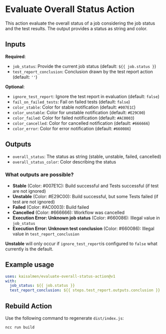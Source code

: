 # Evaluate Overall Status Action

This action evaluate the overall status of a job considering the job status and the test results. The output provides a status as string and color.

## Inputs

**Required**:

* `job_status`: Provide the current job status (default: `${{ job.status }`)
* `test_report_conclusion`: Conclusion drawn by the test report action (default: `''`)

**Optional**:

* `ignore_test_report`: Ignore the test report in evaluation (default: `false`)
* `fail_on_failed_tests`: Fail on failed tests (default: `false`)
* `color_stable`: Color for stable notification (default: `#007E1C`)
* `color_unstable`: Color for unstable notification (default: `#E29C00`)
* `color_failed`: Color for failed notification (default: `#AC0003`)
* `color_cancelled`: Color for cancelled notification (default: `#666666`)
* `color_error`: Color for error notification (default: `#660086`)

## Outputs

* `overall_status`: The status as string (stable, unstable, failed, cancelled)
* `overall_status_color`: Color describing the status

### What outputs are possible?

* **Stable** (Color: #007E1C): Build successful and Tests successful (if test are not ignored)
* **Unstable** (Color: #E29C00): Build successful, but some Tests failed (if test are not ignored)
* **Failed** (Color: #AC0003): Build failed
* **Cancelled** (Color: #666666): Workflow was cancelled
* **Execution Error: Unknown job status** (Color: #660086): Illegal value in `job_status`
* **Execution Error: Unknown test conclusion** (Color: #660086): Illegal value in `test_report_conclusion`

**Unstable** will only occur if `ignore_test_report`is configured to `false` what currently is the default.

## Example usage

```yaml
uses: kaisalmen/evaluate-overall-status-action@v1
with:
  job_status: ${{ job.status }}
  test_report_conclusion: ${{ steps.test_report.outputs.conclusion }}
```

## Rebuild Action

Use the following command to regenerate `dist/index.js`:

```shell
ncc run build
```
